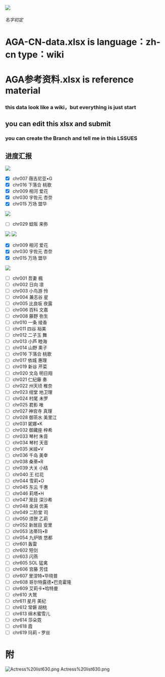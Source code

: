 [![](https://github.com/Marcus-Lacia/AliceGearAegis-material/blob/master/zh-cn-wiki%20data/%E4%B8%AD%E9%87%8E%E7%99%BE%E7%A7%91.png)]()
###### 名字初定
# AGA-CN-data.xlsx is language：zh-cn   type：wiki
# AGA参考资料.xlsx is reference material

### this data look like a wiki，but everything is just start
## you can edit this xlsx and submit
### you can create the Branch and tell me in this LSSUES

## 进度汇报 
[![](https://img.shields.io/badge/%E8%BF%9B%E5%BA%A6-%E5%B7%B2%E5%AE%8C%E6%88%90-green)](https://github.com/Marcus-Lacia/AliceGearAegis-material)

- [x] chr007	薇吉尼亚•G  
- [x] chr016	下落合 桃歌
- [x] chr009	相河 爱花
- [x] chr030	宇佐元 杏奈
- [x] chr015	万场 盟华

[![](https://img.shields.io/badge/%E8%BF%9B%E5%BA%A6-%E6%AD%A3%E5%9C%A8%E8%BF%9B%E8%A1%8C-blue)](https://github.com/Marcus-Lacia/AliceGearAegis-material)

- [ ] chr029	蛙阪 来弥 

[![](https://img.shields.io/badge/%E8%BF%9B%E5%BA%A6-%E6%9C%80%E8%BF%91%E6%9B%B4%E6%96%B0-brightgreen)](https://github.com/Marcus-Lacia/AliceGearAegis-material) [![](https://img.shields.io/badge/%E6%97%B6%E9%97%B4-7%E5%A4%A9%E5%86%85-brightgreen)](https://github.com/Marcus-Lacia/AliceGearAegis-material)

- [x] chr009	相河 爱花
- [x] chr030	宇佐元 杏奈
- [x] chr015	万场 盟华

[![](https://img.shields.io/badge/%E8%BF%9B%E5%BA%A6-%E6%9C%AA%E5%AE%8C%E6%88%90-red)](https://github.com/Marcus-Lacia/AliceGearAegis-material)
- [ ] chr001	吾妻 楓
- [ ] chr002	日向 凛
- [ ] chr003	小鸟游 怜 
- [ ] chr004	兼志谷 星
- [ ] chr005	比良坂 夜露
- [ ] chr006	百科 文嘉
- [ ] chr008	藤野 弥生
- [ ] chr010	一条 绫香
- [ ] chr011	四谷 裕美
- [ ] chr012	二子玉 舞
- [ ] chr013	小芦 睦海
- [ ] chr014	山野 熏子
- [ ] chr016	下落合 桃歌
- [ ] chr017	依城 惠理
- [ ] chr019	新谷 芹菜
- [ ] chr020	文岛 明日翔
- [ ] chr021	仁纪藤 奏
- [ ] chr022	州天顷 椎奈
- [ ] chr023	绀堂 地卫理
- [ ] chr024	村尾 未罗
- [ ] chr025	君影 唯
- [ ] chr027	神宫寺 真理
- [ ] chr028	御茶水 美里江
- [ ] chr031	妮娜•K
- [ ] chr032	御藏座 梓希
- [ ] chr033	琴村 朱音
- [ ] chr034	琴村 天音
- [ ] chr035	米娅•V 
- [ ] chr036	千岛 美幸
- [ ] chr038	桑蒂•R
- [ ] chr039	大关 小结
- [ ] chr040	王 红花
- [ ] chr044	雪莉•O
- [ ] chr045	东云 千惠
- [ ] chr046	莉塔•H
- [ ] chr047	笼目 深沙希
- [ ] chr048	金潟 优美
- [ ] chr049	二阶堂 司
- [ ] chr050	须贺 乙莉
- [ ] chr052	新居目 安里
- [ ] chr053	法蒂玛•B
- [ ] chr054	九炉铁 悠都
- [ ] chr601	轰雷
- [ ] chr602	短剑
- [ ] chr603	闪燕
- [ ] chr605	SOL 猛禽
- [ ] chr606	宫藤 芳佳
- [ ] chr607	里涅特•毕晓普
- [ ] chr608	哥尔特露德•巴克霍隆
- [ ] chr609	艾莉卡•哈特曼
- [ ] chr610	大鹫
- [ ] chr611	星月 美纪
- [ ] chr612	常磐 胡桃
- [ ] chr613	绵木蜜雪儿
- [ ] chr614	莎朵霓
- [ ] chr618	霞
- [ ] chr619	玛莉・罗丝

# 附

![Actress%20list630.png Actress%20list630.png](https://raw.githubusercontent.com/Marcus-Lacia/AliceGearAegis-material/master/Make/Actress%20list630.png "") 
